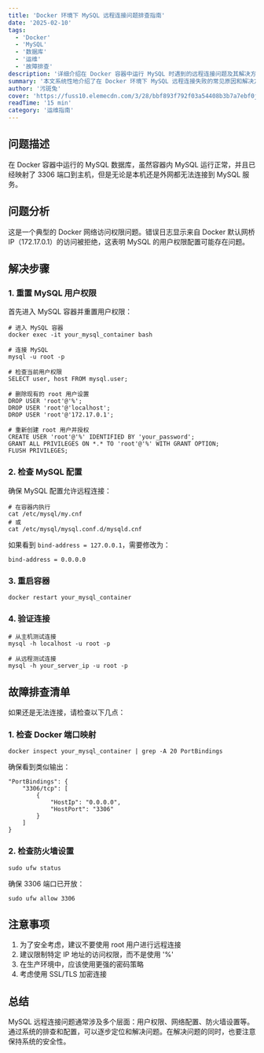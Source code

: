 ```yaml
---
title: 'Docker 环境下 MySQL 远程连接问题排查指南'
date: '2025-02-10'
tags:
  - 'Docker'
  - 'MySQL'
  - '数据库'
  - '运维'
  - '故障排查'
description: '详细介绍在 Docker 容器中运行 MySQL 时遇到的远程连接问题及其解决方案。'
summary: '本文系统性地介绍了在 Docker 环境下 MySQL 远程连接失败的常见原因和解决方案。从用户权限配置、网络设置到防火墙规则，逐步深入分析可能导致连接失败的各个环节。文章提供了完整的故障排查流程，包括重置用户权限、修改 MySQL 配置、检查 Docker 端口映射等关键步骤，同时也涵盖了安全性建议，帮助开发者快速定位和解决问题，确保 MySQL 服务的可靠运行。'
author: '污斑兔'
cover: 'https://fuss10.elemecdn.com/3/28/bbf893f792f03a54408b3b7a7ebf0jpeg.jpeg'
readTime: '15 min'
category: '运维指南'
---
```


## 问题描述

在 Docker 容器中运行的 MySQL 数据库，虽然容器内 MySQL 运行正常，并且已经映射了 3306 端口到主机，但是无论是本机还是外网都无法连接到 MySQL 服务。

## 问题分析

这是一个典型的 Docker 网络访问权限问题。错误日志显示来自 Docker 默认网桥 IP（172.17.0.1）的访问被拒绝，这表明 MySQL 的用户权限配置可能存在问题。

## 解决步骤

### 1. 重置 MySQL 用户权限

首先进入 MySQL 容器并重置用户权限：

```
# 进入 MySQL 容器
docker exec -it your_mysql_container bash

# 连接 MySQL
mysql -u root -p

# 检查当前用户权限
SELECT user, host FROM mysql.user;

# 删除现有的 root 用户设置
DROP USER 'root'@'%';
DROP USER 'root'@'localhost';
DROP USER 'root'@'172.17.0.1';

# 重新创建 root 用户并授权
CREATE USER 'root'@'%' IDENTIFIED BY 'your_password';
GRANT ALL PRIVILEGES ON *.* TO 'root'@'%' WITH GRANT OPTION;
FLUSH PRIVILEGES;
```

### 2. 检查 MySQL 配置

确保 MySQL 配置允许远程连接：

```
# 在容器内执行
cat /etc/mysql/my.cnf
# 或
cat /etc/mysql/mysql.conf.d/mysqld.cnf
```

如果看到 `bind-address = 127.0.0.1`​，需要修改为：

```
bind-address = 0.0.0.0
```

### 3. 重启容器

```
docker restart your_mysql_container
```

### 4. 验证连接

```
# 从主机测试连接
mysql -h localhost -u root -p

# 从远程测试连接
mysql -h your_server_ip -u root -p
```

## 故障排查清单

如果还是无法连接，请检查以下几点：

### 1. 检查 Docker 端口映射

```
docker inspect your_mysql_container | grep -A 20 PortBindings
```

确保看到类似输出：

```
"PortBindings": {
    "3306/tcp": [
        {
            "HostIp": "0.0.0.0",
            "HostPort": "3306"
        }
    ]
}
```

### 2. 检查防火墙设置

```
sudo ufw status
```

确保 3306 端口已开放：

```
sudo ufw allow 3306
```

## 注意事项

1. 为了安全考虑，建议不要使用 root 用户进行远程连接
2. 建议限制特定 IP 地址的访问权限，而不是使用 '%'
3. 在生产环境中，应该使用更强的密码策略
4. 考虑使用 SSL/TLS 加密连接

## 总结

MySQL 远程连接问题通常涉及多个层面：用户权限、网络配置、防火墙设置等。通过系统的排查和配置，可以逐步定位和解决问题。在解决问题的同时，也要注意保持系统的安全性。
